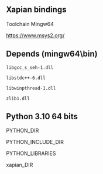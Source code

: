 Xapian bindings
-

Toolchain  Mingw64

https://www.msys2.org/

Depends (mingw64\bin)
-

`libgcc_s_seh-1.dll`

`libstdc++-6.dll`

`libwinpthread-1.dll`

`zlib1.dll`

Python 3.10 64 bits
-
PYTHON_DIR

PYTHON_INCLUDE_DIR

PYTHON_LIBRARIES

xapian_DIR